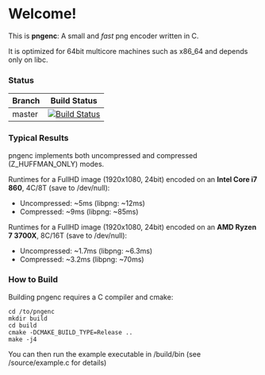 # Welcome!

This is **pngenc**: A small and *fast* png encoder written in C. 

It is optimized for 64bit multicore machines such as x86_64 and depends only on libc.

### Status

Branch | Build Status
------------ | -------------
master | [![Build Status](https://travis-ci.org/GregorBudweiser/pngenc.svg?branch=master)](https://travis-ci.org/GregorBudweiser/pngenc)

### Typical Results

pngenc implements both uncompressed and compressed (Z_HUFFMAN_ONLY) modes.

Runtimes for a FullHD image (1920x1080, 24bit) encoded on an **Intel Core i7 860**, 4C/8T (save to /dev/null):
* Uncompressed: ~5ms (libpng: ~12ms)
* Compressed: ~9ms (libpng: ~85ms)

Runtimes for a FullHD image (1920x1080, 24bit) encoded on an **AMD Ryzen 7 3700X**, 8C/16T (save to /dev/null):
* Uncompressed: ~1.7ms (libpng: ~6.3ms)
* Compressed: ~3.2ms (libpng: ~70ms)

### How to Build

Building pngenc requires a C compiler and cmake:

```
cd /to/pngenc
mkdir build
cd build
cmake -DCMAKE_BUILD_TYPE=Release ..
make -j4
```

You can then run the example executable in /build/bin (see /source/example.c for details)
